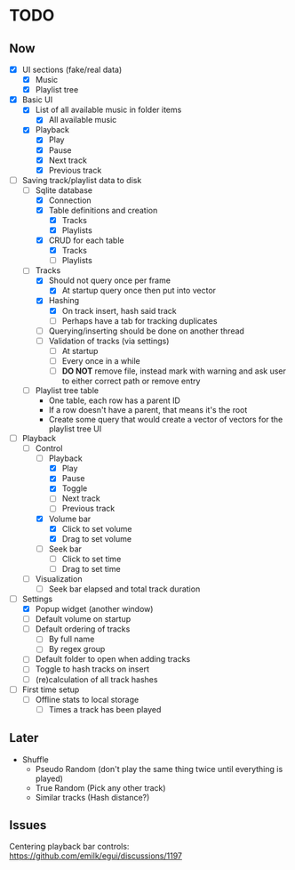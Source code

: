 # TODO

## Now

- [x] UI sections (fake/real data)
    - [x] Music
    - [x] Playlist tree

- [x] Basic UI
    - [x] List of all available music in folder items
        - [x] All available music
    - [x] Playback
        - [x] Play
        - [x] Pause
        - [x] Next track
        - [x] Previous track

- [ ] Saving track/playlist data to disk
    - [ ] Sqlite database
        - [x] Connection
        - [x] Table definitions and creation
            - [x] Tracks
            - [x] Playlists
        - [x] CRUD for each table
            - [x] Tracks
            - [ ] Playlists
    - [ ] Tracks
        - [x] Should not query once per frame
            - [x] At startup query once then put into vector
        - [x] Hashing
            - [x] On track insert, hash said track
            - [ ] Perhaps have a tab for tracking duplicates
        - [ ] Querying/inserting should be done on another thread
        - [ ] Validation of tracks (via settings)
            - [ ] At startup
            - [ ] Every once in a while
            - [ ] __DO NOT__ remove file, instead mark with warning and ask user to either correct path or remove entry
    - [ ] Playlist tree table
        - One table, each row has a parent ID
        - If a row doesn't have a parent, that means it's the root
        - Create some query that would create a vector of vectors for the playlist tree UI

- [ ] Playback
    - [ ] Control
        - [ ] Playback
            - [x] Play
            - [x] Pause
            - [x] Toggle
            - [ ] Next track
            - [ ] Previous track
        - [x] Volume bar
            - [x] Click to set volume
            - [x] Drag to set volume
        - [ ] Seek bar
            - [ ] Click to set time
            - [ ] Drag to set time
    - [ ] Visualization
        - [ ] Seek bar elapsed and total track duration

- [ ] Settings
    - [x] Popup widget (another window)
    - [ ] Default volume on startup
    - [ ] Default ordering of tracks
        - [ ] By full name
        - [ ] By regex group
    - [ ] Default folder to open when adding tracks
    - [ ] Toggle to hash tracks on insert
    - [ ] (re)calculation of all track hashes

- [ ] First time setup
    - [ ] Offline stats to local storage
        - [ ] Times a track has been played

## Later

- Shuffle
    - Pseudo Random (don't play the same thing twice until everything is played)
    - True Random (Pick any other track)
    - Similar tracks (Hash distance?)

## Issues

Centering playback bar controls: https://github.com/emilk/egui/discussions/1197
